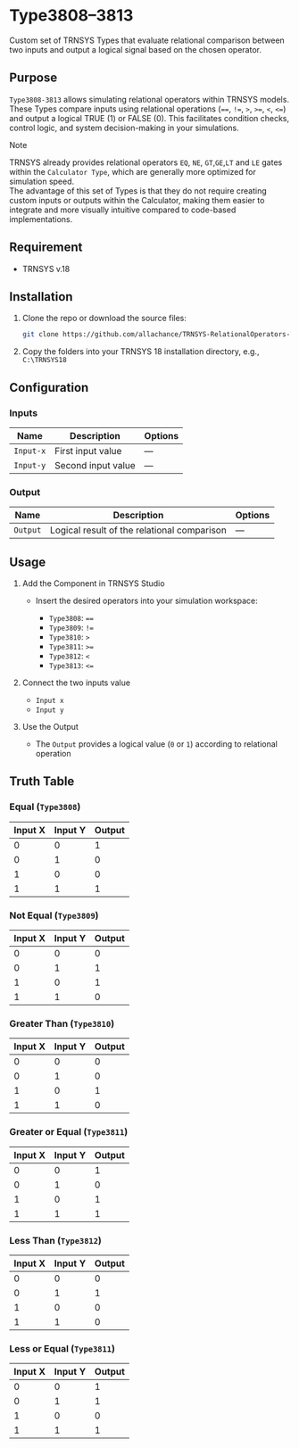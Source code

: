 # Type3808–3813

Custom set of TRNSYS Types that evaluate relational comparison between two inputs and output a logical signal based on the chosen operator.

## Purpose

```Type3808-3813``` allows simulating relational operators within TRNSYS models. These Types compare inputs using relational operations (```==```, ```!=```, ```>```, ```>=```, ```<```, ```<=```) and output a logical TRUE (1) or FALSE (0). This facilitates condition checks, control logic, and system decision-making in your simulations.

> [!NOTE]  
> TRNSYS already provides relational operators ```EQ```, ```NE```, ```GT```,```GE```,```LT``` and ```LE```  gates within the ```Calculator Type```, which are generally more optimized for simulation speed.  
> The advantage of this set of Types is that they do not require creating custom inputs or outputs within the Calculator, making them easier to integrate and more visually intuitive compared to code-based implementations.

## Requirement

- TRNSYS v.18

## Installation

1. Clone the repo or download the source files:

   ```bash
   git clone https://github.com/allachance/TRNSYS-RelationalOperators-Type3808-3813.git
   ```

2. Copy the folders into your TRNSYS 18 installation directory, e.g., ```C:\TRNSYS18```

## Configuration

### Inputs

| Name               | Description                                 | Options                   |
| ------------------ | ------------------------------------------- | ------------------------- |
| `Input-x`          | 	First input value | —                         |
| `Input-y`          | Second input value | —                         |


### Output
| Name     | Description                                | Options |
| -------- | ------------------------------------------ | ------- |
| `Output` | Logical result of the relational comparison | —       |



## Usage

1. Add the Component in TRNSYS Studio  
   - Insert the desired operators into your simulation workspace: 

     - ```Type3808```: `==`  
     - ```Type3809```: `!=`  
     - ```Type3810```: `>`  
     - ```Type3811```: `>=`  
     - ```Type3812```: `<`  
     - ```Type3813```: `<=`  

2. Connect the two inputs value
   - ```Input x```
   - ```Input y```

3. Use the Output  
   - The `Output` provides a logical value (`0` or `1`) according to relational operation

## Truth Table

### Equal (```Type3808```)

| Input X | Input Y | Output |
| ------- | ------- | ------ |
| 0       | 0       | 1      |
| 0       | 1       | 0      |
| 1       | 0       | 0      |
| 1       | 1       | 1      |

### Not Equal (```Type3809```)

| Input X | Input Y | Output |
| ------- | ------- | ------ |
| 0       | 0       | 0      |
| 0       | 1       | 1      |
| 1       | 0       | 1      |
| 1       | 1       | 0      |


### Greater Than (```Type3810```)

| Input X | Input Y | Output |
| ------- | ------- | ------ |
| 0       | 0       | 0      |
| 0       | 1       | 0      |
| 1       | 0       | 1      |
| 1       | 1       | 0      |


### Greater or Equal (```Type3811```)

| Input X | Input Y | Output |
| ------- | ------- | ------ |
| 0       | 0       | 1      |
| 0       | 1       | 0      |
| 1       | 0       | 1      |
| 1       | 1       | 1      |


### Less Than (```Type3812```)

| Input X | Input Y | Output |
| ------- | ------- | ------ |
| 0       | 0       | 0      |
| 0       | 1       | 1      |
| 1       | 0       | 0      |
| 1       | 1       | 0      |


### Less or Equal (```Type3811```)

| Input X | Input Y | Output |
| ------- | ------- | ------ |
| 0       | 0       | 1      |
| 0       | 1       | 1      |
| 1       | 0       | 0      |
| 1       | 1       | 1      |
